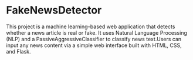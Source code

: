 # FakeNewsDetector
This project is a machine learning–based web application that detects whether a news article is real or fake. It uses Natural Language Processing (NLP) and a PassiveAggressiveClassifier to classify news text.Users can input any news content via a simple web interface built with HTML, CSS, and Flask. 
